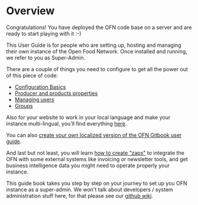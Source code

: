 # Overview

Congratulations! You have deployed the OFN code base on a server and are ready to start playing with it :-\)

This User Guide is for people who are setting up, hosting and managing their own instance of the Open Food Network. Once installed and running, we refer to you as Super-Admin.

There are a couple of things you need to configure to get all the power out of this piece of code:

* [Configuration Basics](ofn-platform-configuration/)
* [Producer and products properties](producer-and-product-properties.md)
* [Managing users](managing-users.md)
* [Groups](groups.md)

Also for your website to work in your local language and make your instance multi-lingual, you'll find everything [here](translate-in-your-own-language.md).

You can also [create your own localized version of the OFN Gitbook user guide](set-up-your-user-guide.md).

And last but not least, you will learn [how to create "zaps"](integrations-and-business-intelligence.md) to integrate the OFN with some external systems like invoicing or newsletter tools, and get business intelligence data you might need to operate properly your instance.

This guide book takes you step by step on your journey to set up you OFN instance as a super-admin. We won't talk about developers / system administration stuff here, for that please see our [github wiki](https://github.com/openfoodfoundation/openfoodnetwork/wiki).

